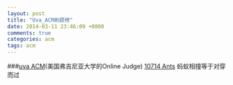 ```yaml
---
layout: post
title: "Uva_ACM刷题榜"
date: 2014-03-11 23:46:09 +0800
comments: true
categories: acm
tags: acm
---
```


###[uva ACM](http://http://uva.onlinejudge.org/)(美国弗吉尼亚大学的Online Judge)
[10714 Ants](http://uva.onlinejudge.org/index.php?option=com_onlinejudge&Itemid=8&page=show_problem&problem=1655) 蚂蚁相撞等于对穿而过
<!--more-->